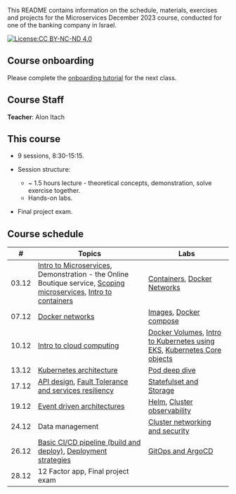 This README contains information on the schedule, materials, exercises and projects for the Microservices December 2023 course, conducted for one of the banking company in Israel.

[![License:CC BY-NC-ND 4.0](https://img.shields.io/badge/License-CC%20BY--NC--ND%204.0-lightgrey.svg)](https://creativecommons.org/licenses/by-nc-nd/4.0/)


## Course onboarding

Please complete the [onboarding tutorial](tutorials/onboarding.md) for the next class.

## Course Staff

**Teacher**: Alon Itach

## This course

- 9 sessions, 8:30-15:15.

- Session structure:
  - ~ 1.5 hours lecture - theoretical concepts, demonstration, solve exercise together.
  - Hands-on labs. 

- Final project exam.

## Course schedule


| #  | Topics                                                                                                                                                                                                                                                                                                                                                            | Labs                                                                                                                                                                           | 
|----|-------------------------------------------------------------------------------------------------------------------------------------------------------------------------------------------------------------------------------------------------------------------------------------------------------------------------------------------------------------------|--------------------------------------------------------------------------------------------------------------------------------------------------------------------------------|
| 03.12 | [Intro to Microservices](https://alonitac.github.io/Microservices23/slides/microservices_intro.html), Demonstration - the Online Boutique service, [Scoping microservices](https://alonitac.github.io/Microservices23/slides/microservices_scoping_services.html), [Intro to containers](https://alonitac.github.io/Microservices23/slides/containers_intro.html) | [Containers](tutorials/docker_containers.md), [Docker Networks](tutorials/docker_networking.md)                                                                                |   
| 07.12 | [Docker networks](https://alonitac.github.io/Microservices23/slides/docker_networking.html)                                                                                                                                                                                                                                                                       | [Images](tutorials/docker_images.md), [Docker compose](tutorials/docker_compose.md)                                                                                            | 
| 10.12 | [Intro to cloud computing](https://alonitac.github.io/Microservices23/slides/aws_intro.html)                                                                                                                                                                                                                                                                      | [Docker Volumes](tutorials/docker_volumes.md), [Intro to Kubernetes using EKS](tutorials/k8s_setup_and_intro_eks.md), [Kubernetes Core objects](tutorials/k8s_core_objects.md) | 
| 13.12 | [Kubernetes architecture](tutorials/k8s_main_components.md)                                                                                                                                                                                                                                                                                                       | [Pod deep dive](tutorials/k8s_pod_deep_dive.md)                                                                                                                                | 
| 17.12 | [API design](https://alonitac.github.io/Microservices23/slides/microservices_api_design.html), [Fault Tolerance and services resiliency](https://alonitac.github.io/Microservices23/slides/microservices_fault_tolerene.html)                                                                                                                                     | [Statefulset and Storage](tutorials/k8s_statefulset_and_storage.md)                                                                                                            | 
| 19.12 | [Event driven architectures](https://alonitac.github.io/Microservices23/slides/microservices_event_driven.html)                                                                                                                                                                                                                                                   | [Helm](tutorials/k8s_helm.md), [Cluster observability](tutorials/k8s_observability.md)                                                                                         | 
| 24.12 | Data management                                                                                                                                                                                                                                                                                                                                                   | [Cluster networking and security](tutorials/k8s_networking.md)                                                                                                                 | 
| 26.12 | [Basic CI/CD pipeline (build and deploy)](tutorials/ci_cd_pipelines.md), [Deployment strategies](https://alonitac.github.io/Microservices23/slides/microservices_deployment_strategies.html)                                                                                                                                                                      | [GitOps and ArgoCD](tutorials/k8s_argocd.md)                                                                                                                                   | 
| 28.12 | 12 Factor app, Final project exam                                                                                                                                                                                                                                                                                                                                 |                                                                                                                                                                                | 


